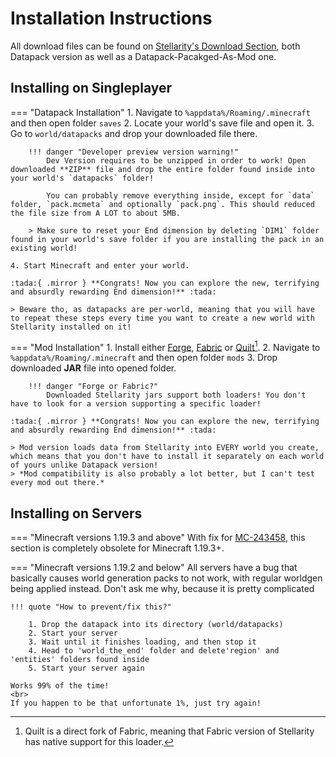 # Installation Instructions

All download files can be found on [Stellarity's Download Section](https://kohy-creates.github.io/Stellarity/downloads.html), both Datapack version as well as a Datapack-Pacakged-As-Mod one.

## Installing on Singleplayer
=== "Datapack Installation"
    1. Navigate to `%appdata%/Roaming/.minecraft` and then open folder `saves`
    2. Locate your world's save file and open it.
    3. Go to `world/datapacks` and drop your downloaded file there.
       
        !!! danger "Developer preview version warning!"
            Dev Version requires to be unzipped in order to work! Open downloaded **ZIP** file and drop the entire folder found inside into your world's `datapacks` folder!

            You can probably remove everything inside, except for `data` folder, `pack.mcmeta` and optionally `pack.png`. This should reduced the file size from A LOT to about 5MB.

        > Make sure to reset your End dimension by deleting `DIM1` folder found in your world's save folder if you are installing the pack in an existing world!

    4. Start Minecraft and enter your world. 
    
    :tada:{ .mirror } **Congrats! Now you can explore the new, terrifying and absurdly rewarding End dimension!** :tada:

    > Beware tho, as datapacks are per-world, meaning that you will have to repeat these steps every time you want to create a new world with Stellarity installed on it!

=== "Mod Installation"
    1. Install either [Forge](https://minecraftforge.net), [Fabric](https://fabricmc.net/) or [Quilt](https://quiltmc.org/en/)[^1].
    2. Navigate to `%appdata%/Roaming/.minecraft` and then open folder `mods`
    3. Drop downloaded **JAR** file into opened folder.

        !!! danger "Forge or Fabric?"
            Downloaded Stellarity jars support both loaders! You don't have to look for a version supporting a specific loader!

    :tada:{ .mirror } **Congrats! Now you can explore the new, terrifying and absurdly rewarding End dimension!** :tada:

    > Mod version loads data from Stellarity into EVERY world you create, which means that you don't have to install it separately on each world of yours unlike Datapack version!
    > *Mod compatibility is also probably a lot better, but I can't test every mod out there.* 

## Installing on Servers
=== "Minecraft versions 1.19.3 and above"
    With fix for [MC-243458](https://bugs.mojang.com/browse/MC-243458), this section is completely obsolete for Minecraft 1.19.3+.

=== "Minecraft versions 1.19.2 and below"
    All servers have a bug that basically causes world generation packs to not work, with regular worldgen being applied instead. 
    Don't ask me why, because it is pretty complicated

    !!! quote "How to prevent/fix this?"

        1. Drop the datapack into its directory (world/datapacks)
        2. Start your server
        3. Wait until it finishes loading, and then stop it
        4. Head to 'world_the_end' folder and delete'region' and 'entities' folders found inside
        5. Start your server again 

    Works 99% of the time!
    <br>
    If you happen to be that unfortunate 1%, just try again!

[^1]: Quilt is a direct fork of Fabric, meaning that Fabric version of Stellarity has native support for this loader.
